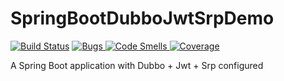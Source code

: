 # SpringBootDubboJwtSrpDemo

[![Build Status](https://travis-ci.com/Librazy/SpringBootDubboJwtSrpDemo.svg?branch=master)](https://travis-ci.com/Librazy/SpringBootDubboJwtSrpDemo)
[![Bugs](https://sonarcloud.io/api/project_badges/measure?project=DubboDemo&metric=bugs)
![Code Smells](https://sonarcloud.io/api/project_badges/measure?project=DubboDemo&metric=code_smells)
![Coverage](https://sonarcloud.io/api/project_badges/measure?project=DubboDemo&metric=coverage)](https://sonarcloud.io/dashboard?id=DubboDemo)

A Spring Boot application with Dubbo + Jwt + Srp configured
